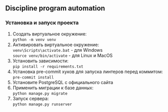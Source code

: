## Discipline program automation
### Установка и запуск проекта
1. Создать виртуальное окружение:\
```python -m venv venv```
2. Активировать виртуальное окружение:\
```venv\Scripts\activate.bat``` - для Windows \
```source venv/bin/activate``` - для Linux и MacOS
3. Установить зависимости:\
```pip install -r requirements.txt```
4. Установка pre-commit хуков для запуска линтеров перед коммитом:\
```pre-commit install```
5. Установите PostgreSQL с официального сайта
6. Применить миграции к базе данных:\
```python manage.py migrate```
7. Запуск сервера:\
```python manage.py runserver```
